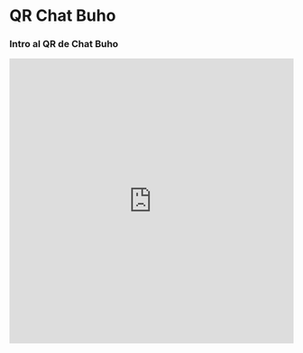 # QR Chat Buho

### Intro al QR de Chat Buho

<iframe width="100%" height="505" src="https://www.youtube.com/embed/n-XINRxR2Rg" title="YouTube video player" frameborder="0" allow="accelerometer; autoplay; clipboard-write; encrypted-media; gyroscope; picture-in-picture; web-share" allowfullscreen></iframe>

